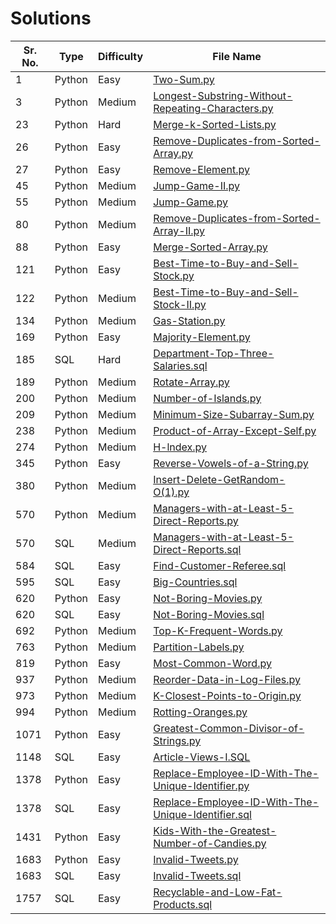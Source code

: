 # Solutions

| Sr. No. | Type | Difficulty | File Name |
|---------|------|------------|-----------|
| 1 | Python | Easy | [Two-Sum.py](Solutions\Easy-1-Two-Sum.py) |
| 3 | Python | Medium | [Longest-Substring-Without-Repeating-Characters.py](Solutions\Medium-3-Longest-Substring-Without-Repeating-Characters.py) |
| 23 | Python | Hard | [Merge-k-Sorted-Lists.py](Solutions\Hard-23-Merge-k-Sorted-Lists.py) |
| 26 | Python | Easy | [Remove-Duplicates-from-Sorted-Array.py](Solutions\Easy-26-Remove-Duplicates-from-Sorted-Array.py) |
| 27 | Python | Easy | [Remove-Element.py](Solutions\Easy-27-Remove-Element.py) |
| 45 | Python | Medium | [Jump-Game-II.py](Solutions\Medium-45-Jump-Game-II.py) |
| 55 | Python | Medium | [Jump-Game.py](Solutions\Medium-55-Jump-Game.py) |
| 80 | Python | Medium | [Remove-Duplicates-from-Sorted-Array-II.py](Solutions\Medium-80-Remove-Duplicates-from-Sorted-Array-II.py) |
| 88 | Python | Easy | [Merge-Sorted-Array.py](Solutions\Easy-88-Merge-Sorted-Array.py) |
| 121 | Python | Easy | [Best-Time-to-Buy-and-Sell-Stock.py](Solutions\Easy-121-Best-Time-to-Buy-and-Sell-Stock.py) |
| 122 | Python | Medium | [Best-Time-to-Buy-and-Sell-Stock-II.py](Solutions\Medium-122-Best-Time-to-Buy-and-Sell-Stock-II.py) |
| 134 | Python | Medium | [Gas-Station.py](Solutions\Medium-134-Gas-Station.py) |
| 169 | Python | Easy | [Majority-Element.py](Solutions\Easy-169-Majority-Element.py) |
| 185 | SQL | Hard | [Department-Top-Three-Salaries.sql](Solutions\Hard-185-Department-Top-Three-Salaries.sql) |
| 189 | Python | Medium | [Rotate-Array.py](Solutions\Medium-189-Rotate-Array.py) |
| 200 | Python | Medium | [Number-of-Islands.py](Solutions\Medium-200-Number-of-Islands.py) |
| 209 | Python | Medium | [Minimum-Size-Subarray-Sum.py](Solutions\Medium-209-Minimum-Size-Subarray-Sum.py) |
| 238 | Python | Medium | [Product-of-Array-Except-Self.py](Solutions\Medium-238-Product-of-Array-Except-Self.py) |
| 274 | Python | Medium | [H-lndex.py](Solutions\Medium-274-H-lndex.py) |
| 345 | Python | Easy | [Reverse-Vowels-of-a-String.py](Solutions\Easy-345-Reverse-Vowels-of-a-String.py) |
| 380 | Python | Medium | [Insert-Delete-GetRandom-O(1).py](Solutions\Medium-380-Insert-Delete-GetRandom-O(1).py) |
| 570 | Python | Medium | [Managers-with-at-Least-5-Direct-Reports.py](Solutions\Medium-570-Managers-with-at-Least-5-Direct-Reports.py) |
| 570 | SQL | Medium | [Managers-with-at-Least-5-Direct-Reports.sql](Solutions\Medium-570-Managers-with-at-Least-5-Direct-Reports.sql) |
| 584 | SQL | Easy | [Find-Customer-Referee.sql](Solutions\Easy-584-Find-Customer-Referee.sql) |
| 595 | SQL | Easy | [Big-Countries.sql](Solutions\Easy-595-Big-Countries.sql) |
| 620 | Python | Easy | [Not-Boring-Movies.py](Solutions\Easy-620-Not-Boring-Movies.py) |
| 620 | SQL | Easy | [Not-Boring-Movies.sql](Solutions\Easy-620-Not-Boring-Movies.sql) |
| 692 | Python | Medium | [Top-K-Frequent-Words.py](Solutions\Medium-692-Top-K-Frequent-Words.py) |
| 763 | Python | Medium | [Partition-Labels.py](Solutions\Medium-763-Partition-Labels.py) |
| 819 | Python | Easy | [Most-Common-Word.py](Solutions\Easy-819-Most-Common-Word.py) |
| 937 | Python | Medium | [Reorder-Data-in-Log-Files.py](Solutions\Medium-937-Reorder-Data-in-Log-Files.py) |
| 973 | Python | Medium | [K-Closest-Points-to-Origin.py](Solutions\Medium-973-K-Closest-Points-to-Origin.py) |
| 994 | Python | Medium | [Rotting-Oranges.py](Solutions\Medium-994-Rotting-Oranges.py) |
| 1071 | Python | Easy | [Greatest-Common-Divisor-of-Strings.py](Solutions\Easy-1071-Greatest-Common-Divisor-of-Strings.py) |
| 1148 | SQL | Easy | [Article-Views-I.SQL](Solutions\Easy-1148-Article-Views-I.SQL) |
| 1378 | Python | Easy | [Replace-Employee-ID-With-The-Unique-Identifier.py](Solutions\Easy-1378-Replace-Employee-ID-With-The-Unique-Identifier.py) |
| 1378 | SQL | Easy | [Replace-Employee-ID-With-The-Unique-Identifier.sql](Solutions\Easy-1378-Replace-Employee-ID-With-The-Unique-Identifier.sql) |
| 1431 | Python | Easy | [Kids-With-the-Greatest-Number-of-Candies.py](Solutions\Easy-1431-Kids-With-the-Greatest-Number-of-Candies.py) |
| 1683 | Python | Easy | [Invalid-Tweets.py](Solutions\Easy-1683-Invalid-Tweets.py) |
| 1683 | SQL | Easy | [Invalid-Tweets.sql](Solutions\Easy-1683-Invalid-Tweets.sql) |
| 1757 | SQL | Easy | [Recyclable-and-Low-Fat-Products.sql](Solutions\Easy-1757-Recyclable-and-Low-Fat-Products.sql) |
